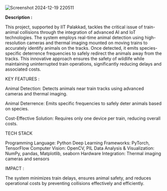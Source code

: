 ![Screenshot 2024-12-19 220511](https://github.com/user-attachments/assets/0a0513d6-9eae-4502-b0ca-0890c72cd1a0)


**Description :**

This project, supported by IIT Palakkad, tackles the critical issue of train-animal collisions through the integration of advanced AI and IoT technologies. The system employs real-time animal detection using high-resolution cameras and thermal imaging mounted on moving trains to accurately identify animals on the tracks. Once detected, it emits species-specific deterrence frequencies to safely redirect the animals away from the tracks. This innovative approach ensures the safety of wildlife while maintaining uninterrupted train operations, significantly reducing delays and associated costs.

KEY FEATURES :

Animal Detection:
Detects animals near train tracks using advanced cameras and thermal imaging.

Animal Deterrence:
Emits specific frequencies to safely deter animals based on species.

Cost-Effective Solution:
Requires only one device per train, reducing overall costs.

TECH STACK 

Programming Language: Python
Deep Learning Frameworks: PyTorch, TensorFlow
Computer Vision: OpenCV, PIL
Data Analysis & Visualization: NumPy, pandas, Matplotlib, seaborn
Hardware Integration: Thermal imaging cameras and sensors

IMPACT :

The system minimizes train delays, ensures animal safety, and reduces operational costs by preventing collisions effectively and efficiently.
